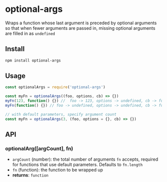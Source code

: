 # optional-args

Wraps a function whose last argument is preceded by optional arguments so that when fewer arguments are passed in, missing optional arguments are filled in as `undefined`

## Install

```sh
npm install optional-args
```

## Usage

```js
const optionalArgs = require('optional-args')

const myFn = optionalArgs((foo, options, cb) => {})
myFn(123, function() {}) //  foo -> 123, options -> undefined, cb -> function
myFn(function() {}) // foo -> undefined, options -> undefined, cb -> function

// with default parameters, specify argument count
const myFn = optionalArgs(3, (foo, options = {}, cb) => {})
```

## API

### optionalArg([argCount], fn)

- `argCount` (number): the total number of arguments `fn` accepts, required for functions that use default parameters.  Defaults to `fn.length`
- `fn` (function): the function to be wrapped up
- **returns**: `function`
